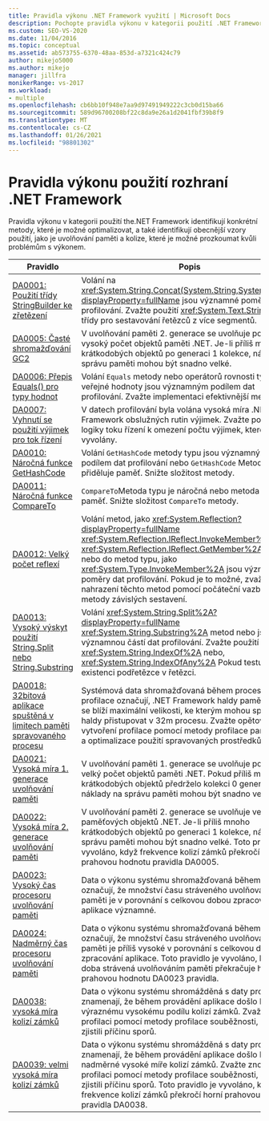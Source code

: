 ```yaml
---
title: Pravidla výkonu .NET Framework využití | Microsoft Docs
description: Pochopte pravidla výkonu v kategorii použití .NET Framework. Identifikujte konkrétní metody, které je možné optimalizovat a Identifikujte obecnější vzory využití.
ms.custom: SEO-VS-2020
ms.date: 11/04/2016
ms.topic: conceptual
ms.assetid: ab573755-6370-48aa-853d-a7321c424c79
author: mikejo5000
ms.author: mikejo
manager: jillfra
monikerRange: vs-2017
ms.workload:
- multiple
ms.openlocfilehash: cb6bb10f948e7aa9d97491949222c3cb0d15ba66
ms.sourcegitcommit: 589d96700208bf22c8da9e26a1d2041fbf39b8f9
ms.translationtype: MT
ms.contentlocale: cs-CZ
ms.lasthandoff: 01/26/2021
ms.locfileid: "98801302"
---
```

# <a name="net-framework-usage-performance-rules"></a>Pravidla výkonu použití rozhraní .NET Framework
Pravidla výkonu v kategorii použití the.NET Framework identifikují konkrétní metody, které je možné optimalizovat, a také identifikují obecnější vzory použití, jako je uvolňování paměti a kolize, které je možné prozkoumat kvůli problémům s výkonem.

|Pravidlo|Popis|
|-|-|
|[DA0001: Použití třídy StringBuilder ke zřetězení](../profiling/da0001-use-stringbuilder-for-concatenations.md)|Volání na <xref:System.String.Concat(System.String,System.String)?displayProperty=fullName> jsou významné poměry dat profilování. Zvažte použití <xref:System.Text.StringBuilder> třídy pro sestavování řetězců z více segmentů.|
|[DA0005: Časté shromažďování GC2](../profiling/da0005-frequent-gc2-collections.md)|V uvolňování paměti 2. generace se uvolňuje poměrně vysoký počet objektů paměti .NET. Je-li příliš mnoho krátkodobých objektů po generaci 1 kolekce, náklady na správu paměti mohou být snadno velké.|
|[DA0006: Přepis Equals() pro typy hodnot](../profiling/da0006-override-equals-parens-for-value-types.md)|Volání `Equals` metody nebo operátorů rovnosti typu veřejné hodnoty jsou významným podílem dat profilování. Zvažte implementaci efektivnější metody.|
|[DA0007: Vyhnutí se použití výjimek pro tok řízení](../profiling/da0007-avoid-using-exceptions-for-control-flow.md)|V datech profilování byla volána vysoká míra .NET Framework obslužných rutin výjimek. Zvažte použití jiné logiky toku řízení k omezení počtu výjimek, které jsou vyvolány.|
|[DA0010: Náročná funkce GetHashCode](../profiling/da0010-expensive-gethashcode.md)|Volání `GetHashCode` metody typu jsou významným podílem dat profilování nebo `GetHashCode` Metoda přiděluje paměť. Snižte složitost metody.|
|[DA0011: Náročná funkce CompareTo](../profiling/da0011-expensive-compareto.md)|`CompareTo`Metoda typu je náročná nebo metoda přiděluje paměť. Snižte složitost `CompareTo` metody.|
|[DA0012: Velký počet reflexí](../profiling/da0012-significant-amount-of-reflection.md)|Volání metod, jako <xref:System.Reflection?displayProperty=fullName> <xref:System.Reflection.IReflect.InvokeMember%2A> <xref:System.Reflection.IReflect.GetMember%2A> jsou a nebo do metod typu, jako <xref:System.Type.InvokeMember%2A> jsou významné poměry dat profilování. Pokud je to možné, zvažte nahrazení těchto metod pomocí počáteční vazby na metody závislých sestavení.|
|[DA0013: Vysoký výskyt použití String.Split nebo String.Substring](../profiling/da0013-high-usage-of-string-split-or-string-substring.md)|Volání <xref:System.String.Split%2A?displayProperty=fullName> <xref:System.String.Substring%2A> metod nebo jsou významnou částí dat profilování. Zvažte použití <xref:System.String.IndexOf%2A> nebo, <xref:System.String.IndexOfAny%2A> Pokud testujete existenci podřetězce v řetězci.|
|[DA0018: 32bitová aplikace spuštěná v limitech paměti spravovaného procesu](../profiling/da0018-32-bit-application-running-at-process-managed-memory-limits.md)|Systémová data shromažďovaná během procesu profilace označují, .NET Framework haldy paměti, které se blíží maximální velikosti, ke kterým mohou spravované haldy přistupovat v 32m procesu. Zvažte opětovné vytvoření profilace pomocí metody profilace paměti .NET a optimalizace použití spravovaných prostředků aplikací.|
|[DA0021: Vysoká míra 1. generace uvolňování paměti](../profiling/da0021-high-rate-of-gen-1-garbage-collections.md)|V uvolňování paměti 1. generace se uvolňuje poměrně velký počet objektů paměti .NET. Pokud příliš mnoho krátkodobých objektů předrželo kolekci 0 generace, náklady na správu paměti mohou být snadno velké.|
|[DA0022: Vysoká míra 2. generace uvolňování paměti](../profiling/da0022-high-rate-of-gen-2-garbage-collections.md)|V uvolňování paměti 2. generace se uvolňuje velký počet paměťových objektů .NET. Je-li příliš mnoho krátkodobých objektů po generaci 1 kolekce, náklady na správu paměti mohou být snadno velké. Toto pravidlo je vyvoláno, když frekvence kolizí zámků překročí horní prahovou hodnotu pravidla DA0005.|
|[DA0023: Vysoký čas procesoru uvolňování paměti](../profiling/da0023-high-gc-cpu-time.md)|Data o výkonu systému shromažďovaná během profilace označují, že množství času stráveného uvolňováním paměti je v porovnání s celkovou dobou zpracování aplikace významné.|
|[DA0024: Nadměrný čas procesoru uvolňování paměti](../profiling/da0024-excessive-gc-cpu-time.md)|Data o výkonu systému shromažďovaná během profilace označují, že množství času stráveného uvolňováním paměti je příliš vysoké v porovnání s celkovou dobou zpracování aplikace. Toto pravidlo je vyvoláno, když doba strávená uvolňováním paměti překračuje horní prahovou hodnotu DA0023 pravidla.|
|[DA0038: vysoká míra kolizí zámků](../profiling/da0038-high-rate-of-lock-contentions.md)|Data o výkonu systému shromážděná s daty profilace znamenají, že během provádění aplikace došlo k výraznému vysokému podílu kolizí zámků. Zvažte znovu profilaci pomocí metody profilace souběžnosti, abyste zjistili příčinu sporů.|
|[DA0039: velmi vysoká míra kolizí zámků](../profiling/da0039-very-high-rate-of-lock-contentions.md)|Data o výkonu systému shromážděná s daty profilace znamenají, že během provádění aplikace došlo k nadměrné vysoké míře kolizí zámků. Zvažte znovu profilaci pomocí metody profilace souběžnosti, abyste zjistili příčinu sporů. Toto pravidlo je vyvoláno, když frekvence kolizí zámků překročí horní prahovou hodnotu pravidla DA0038.|
